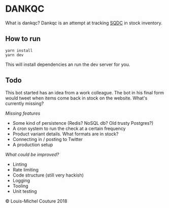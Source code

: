 # DANKQC

What is dankqc? Dankqc is an attempt at tracking [SQDC](https://www.sqdc.ca) in stock inventory.

## How to run

```
yarn install
yarn dev
```

This will install dependencies an run the dev server for you.

## Todo

This bot started has an idea from a work colleague. The bot in his final form would tweet when items come back in stock on the website. What's currently missing?

*Missing features*

- Some kind of persistence (Redis? NoSQL db? Old trusty Postgres?)
- A cron system to run the check at a certain frequency
- Product variant details. What formats are in stock?
- Connecting in / posting to Twitter
- A production setup

*What could be improved?*

- Linting
- Rate limiting
- Code structure (still very hackish)
- Logging
- Tooling
- Unit testing

© Louis-Michel Couture 2018

